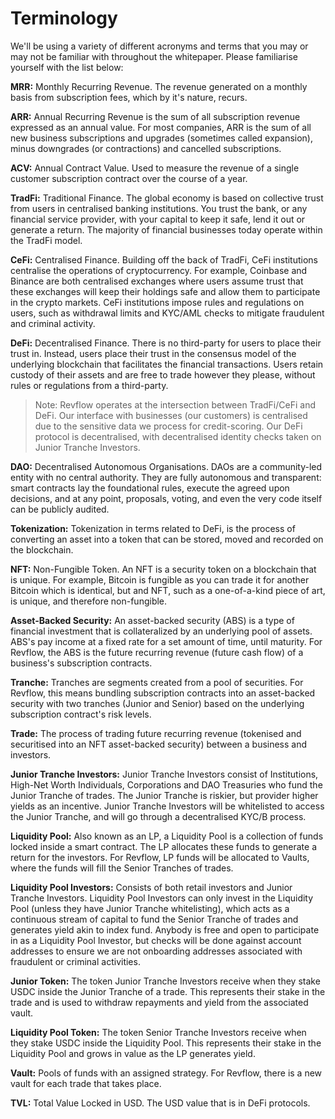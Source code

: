 # Terminology

We'll be using a variety of different acronyms and terms that you may or may not be familiar with throughout the whitepaper. Please familiarise yourself with the list below:&#x20;

**MRR:** Monthly Recurring Revenue. The revenue generated on a monthly basis from subscription fees, which by it's nature, recurs.

**ARR:** Annual Recurring Revenue is the sum of all subscription revenue expressed as an annual value. For most companies, ARR is the sum of all new business subscriptions and upgrades (sometimes called expansion), minus downgrades (or contractions) and cancelled subscriptions.

**ACV:** Annual Contract Value. Used to measure the revenue of a single customer subscription contract over the course of a year.

**TradFi:** Traditional Finance. The global economy is based on collective trust from users in centralised banking institutions. You trust the bank, or any financial service provider, with your capital to keep it safe, lend it out or generate a return. The majority of financial businesses today operate within the TradFi model.&#x20;

**CeFi:** Centralised Finance. Building off the back of TradFi, CeFi institutions centralise the operations of cryptocurrency. For example, Coinbase and Binance are both centralised exchanges where users assume trust that these exchanges will keep their holdings safe and allow them to participate in the crypto markets. CeFi institutions impose rules and regulations on users, such as withdrawal limits and KYC/AML checks to mitigate fraudulent and criminal activity.

**DeFi:** Decentralised Finance. There is no third-party for users to place their trust in. Instead, users place their trust in the consensus model of the underlying blockchain that facilitates the financial transactions. Users retain custody of their assets and are free to trade however they please, without rules or regulations from a third-party.&#x20;

> Note: Revflow operates at the intersection between TradFi/CeFi and DeFi. Our interface with businesses (our customers) is centralised due to the sensitive data we process for credit-scoring. Our DeFi protocol is decentralised, with decentralised identity checks taken on Junior Tranche Investors.

**DAO:** Decentralised Autonomous Organisations. DAOs are a community-led entity with no central authority. They are fully autonomous and transparent: smart contracts lay the foundational rules, execute the agreed upon decisions, and at any point, proposals, voting, and even the very code itself can be publicly audited.

**Tokenization:** Tokenization in terms related to DeFi, is the process of converting an asset into a token that can be stored, moved and recorded on the blockchain.

**NFT:** Non-Fungible Token. An NFT is a security token on a blockchain that is unique. For example, Bitcoin is fungible as you can trade it for another Bitcoin which is identical, but and NFT, such as a one-of-a-kind piece of art, is unique, and therefore non-fungible.

**Asset-Backed Security:** An asset-backed security (ABS) is a type of financial investment that is collateralized by an underlying pool of assets. ABS's pay income at a fixed rate for a set amount of time, until maturity. For Revflow, the ABS is the future recurring revenue (future cash flow) of a business's subscription contracts.&#x20;

**Tranche:** Tranches are segments created from a pool of securities. For Revflow, this means bundling subscription contracts into an asset-backed security with two tranches (Junior and Senior) based on the underlying subscription contract's risk levels.&#x20;

**Trade:** The process of trading future recurring revenue (tokenised and securitised into an NFT asset-backed security) between a business and investors.

**Junior Tranche Investors:** Junior Tranche Investors consist of Institutions, High-Net Worth Individuals, Corporations and DAO Treasuries who fund the Junior Tranche of trades. The Junior Tranche is riskier, but provider higher yields as an incentive. Junior Tranche Investors will be whitelisted to access the Junior Tranche, and will go through a decentralised KYC/B process.

**Liquidity Pool:** Also known as an LP, a Liquidity Pool is a collection of funds locked inside a smart contract. The LP allocates these funds to generate a return for the investors. For Revflow, LP funds will be allocated to Vaults, where the funds will fill the Senior Tranches of trades.

**Liquidity Pool Investors:** Consists of both retail investors and Junior Tranche Investors. Liquidity Pool Investors can only invest in the Liquidity Pool (unless they have Junior Tranche whitelisting), which acts as a continuous stream of capital to fund the Senior Tranche of trades and generates yield akin to index fund. Anybody is free and open to participate in as a Liquidity Pool Investor, but checks will be done against account addresses to ensure we are not onboarding addresses associated with fraudulent or criminal activities.

**Junior Token:** The token Junior Tranche Investors receive when they stake USDC inside the Junior Tranche of a trade. This represents their stake in the trade and is used to withdraw repayments and yield from the associated vault.

**Liquidity Pool Token:** The token Senior Tranche Investors receive when they stake USDC inside the Liquidity Pool. This represents their stake in the Liquidity Pool and grows in value as the LP generates yield.

**Vault:** Pools of funds with an assigned strategy. For Revflow, there is a new vault for each trade that takes place.

**TVL:** Total Value Locked in USD. The USD value that is in DeFi protocols.
